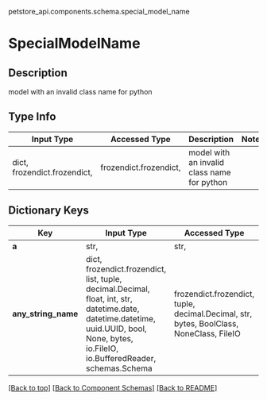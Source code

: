 <a name="top"></a>
petstore_api.components.schema.special_model_name
# SpecialModelName

## Description
model with an invalid class name for python

## Type Info
Input Type | Accessed Type | Description | Notes
------------ | ------------- | ------------- | -------------
dict, frozendict.frozendict,  | frozendict.frozendict,  | model with an invalid class name for python |

## Dictionary Keys
Key | Input Type | Accessed Type | Description | Notes
------------ | ------------- | ------------- | ------------- | -------------
**a** | str,  | str,  |  | [optional]
**any_string_name** | dict, frozendict.frozendict, list, tuple, decimal.Decimal, float, int, str, datetime.date, datetime.datetime, uuid.UUID, bool, None, bytes, io.FileIO, io.BufferedReader, schemas.Schema | frozendict.frozendict, tuple, decimal.Decimal, str, bytes, BoolClass, NoneClass, FileIO | any string name can be used but the value must be the correct type | [optional]

[[Back to top]](#top) [[Back to Component Schemas]](../../../README.md#Component-Schemas) [[Back to README]](../../../README.md)
